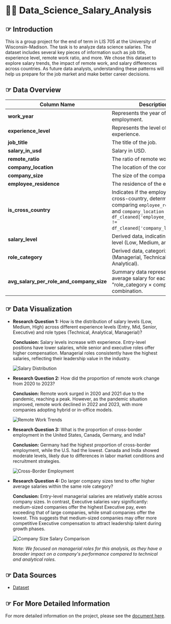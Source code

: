 # 🔎💵 Data_Science_Salary_Analysis
## ☞ Introduction  
This is a group project for the end of term in LIS 705 at the University of Wisconsin-Madison. The task is to analyze data science salaries. The dataset includes several key pieces of information such as job title, experience level, remote work ratio, and more. We chose this dataset to explore salary trends, the impact of remote work, and salary differences across countries. As future data analysts, understanding these patterns will help us prepare for the job market and make better career decisions.  

## ☞ Data Overview
| **Column Name**                          | **Description**                                                                                             |
|------------------------------------------|-------------------------------------------------------------------------------------------------------------|
| **work_year**                            | Represents the year of employment.                                                                          |
| **experience_level**                     | Represents the level of work experience.                                                                     |
| **job_title**                            | The title of the job.                                                                                        |
| **salary_in_usd**                        | Salary in USD.                                                                                                |
| **remote_ratio**                         | The ratio of remote work.                                                                                    |
| **company_location**                     | The location of the company.                                                                                 |
| **company_size**                         | The size of the company.                                                                                     |
| **employee_residence**                   | The residence of the employee.                                                                               |
| **is_cross_country**                     | Indicates if the employee works cross-country, determined by comparing `employee_residence` and `company_location` (i.e., `df_cleaned['employee_residence'] != df_cleaned['company_location']`). |
| **salary_level**                         | Derived data, indicating the salary level (Low, Medium, and High).                                       |
| **role_category**                        | Derived data, categorizing the role (Managerial, Technical, and Analytical).                   |
| **avg_salary_per_role_and_company_size** | Summary data representing the average salary for each "role_category × company_size" combination.           |
  

## ☞ Data Visualization

- **Research Question 1:** How is the distribution of salary levels (Low, Medium, High) across different experience levels (Entry, Mid, Senior, Executive) and role types (Technical, Analytical, Managerial)?

  **Conclusion:** Salary levels increase with experience. Entry-level positions have lower salaries, while senior and executive roles offer higher compensation. Managerial roles consistently have the highest salaries, reflecting their leadership value in the industry.

  ![Salary Distribution](https://github.com/user-attachments/assets/e4b92ab8-27a3-46d4-b37d-dd93e08a97e2)

- **Research Question 2:** How did the proportion of remote work change from 2020 to 2023?

  **Conclusion:** Remote work surged in 2020 and 2021 due to the pandemic, reaching a peak. However, as the pandemic situation improved, remote work declined in 2022 and 2023, with more companies adopting hybrid or in-office models.

  ![Remote Work Trends](https://github.com/user-attachments/assets/1739a19a-3602-4bcd-9a53-218c127b54fd)

- **Research Question 3:** What is the proportion of cross-border employment in the United States, Canada, Germany, and India?

  **Conclusion:** Germany had the highest proportion of cross-border employment, while the U.S. had the lowest. Canada and India showed moderate levels, likely due to differences in labor market conditions and recruitment strategies.

  ![Cross-Border Employment](https://github.com/user-attachments/assets/4f76b960-cd84-4f76-bddd-09fd5d5f7484)

- **Research Question 4:** Do larger company sizes tend to offer higher average salaries within the same role category?

  **Conclusion:** Entry-level managerial salaries are relatively stable across company sizes. In contrast, Executive salaries vary significantly: medium-sized companies offer the highest Executive pay, even exceeding that of large companies, while small companies offer the lowest. This suggests that medium-sized companies may offer more competitive Executive compensation to attract leadership talent during growth phases.


  ![Company Size Salary Comparison](https://github.com/user-attachments/assets/9385876b-1be3-4c5f-a069-275f048b47fe)

  *Note: We focused on managerial roles for this analysis, as they have a broader impact on a company's performance compared to technical and analytical roles.*
 

## ☞ Data Sources  
- [Dataset](dataset.csv)  

## ☞ For More Detailed Information  
For more detailed information on the project, please see the [document here](code.ipynb).
